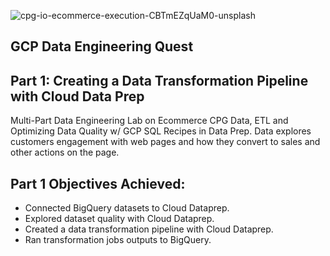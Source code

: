 ![cpg-io-ecommerce-execution-CBTmEZqUaM0-unsplash](https://user-images.githubusercontent.com/100870737/208791887-5a476cdf-8138-4bc2-b6f1-0b1ed8156efa.jpg)


## GCP Data Engineering Quest

## Part 1: Creating a Data Transformation Pipeline with Cloud Data Prep
Multi-Part Data Engineering Lab on Ecommerce CPG Data, ETL and Optimizing Data Quality w/ GCP SQL Recipes in Data Prep. Data explores customers engagement with web pages and how they convert to sales and other actions on the page.
 ## Part 1 Objectives Achieved:
  * Connected BigQuery datasets to Cloud Dataprep.
  * Explored dataset quality with Cloud Dataprep.
  * Created a data transformation pipeline with Cloud Dataprep.
  * Ran transformation jobs outputs to BigQuery.
  
